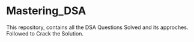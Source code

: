 # Mastering_DSA
 This repository, contains all the DSA Questions Solved and its approches. Followed to Crack the Solution.
